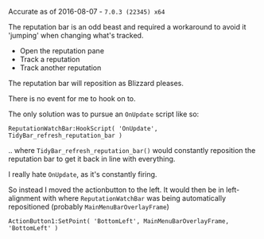 Accurate as of 2016-08-07 - `7.0.3 (22345) x64`

The reputation bar is an odd beast and required a workaround to avoid it 'jumping' when changing what's tracked.

- Open the reputation pane
- Track a reputation
- Track another reputation

The reputation bar will reposition as Blizzard pleases.

There is no event for me to hook on to.

The only solution was to pursue an `OnUpdate` script like so:

`ReputationWatchBar:HookScript( 'OnUpdate', TidyBar_refresh_reputation_bar )`

.. where `TidyBar_refresh_reputation_bar()` would constantly reposition the reputation bar to get it back in line with everything.

I really hate `OnUpdate`, as it's constantly firing.

So instead I moved the actionbutton to the left.  It would then be in left-alignment with where `ReputationWatchBar` was being automatically repositioned (probably `MainMenuBarOverlayFrame`)

`ActionButton1:SetPoint( 'BottomLeft', MainMenuBarOverlayFrame, 'BottomLeft' )`
